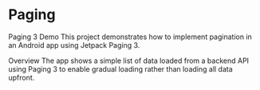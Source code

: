 # Paging
Paging 3 Demo
This project demonstrates how to implement pagination in an Android app using Jetpack Paging 3.

Overview
The app shows a simple list of data loaded from a backend API using Paging 3 to enable gradual loading rather than loading all data upfront.
